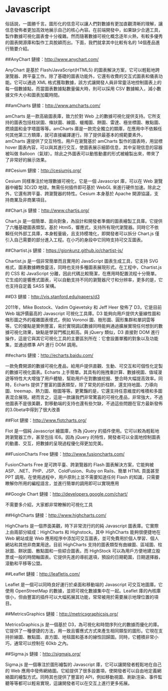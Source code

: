 # Javascript


俗話說，一圖勝千言。圖形化的信息可以讓人們對數據有更加直觀清晰的理解，讓信息發佈者更加高效地展示自己的核心內容。在前端開發中，如果缺少合適工具，製作數據可視化圖表會十分複雜。然而隨著數據可視化概念逐年火熱，有較多優秀的圖表開源庫和製作工具脫穎而出。下面，我們就拿其中比較有名的 14個產品進行簡要介紹。

##AnyChart
鏈接：http://www.anychart.com/

AnyChart 是基於 Flash/JavaScript(HTML5) 的圖表解決方案，它可以輕鬆地跨瀏覽器、跨平臺工作。除了基礎的圖表功能外，它還有收費的交互式圖表和儀表功能。它可以通過 XML 格式獲取數據，該方式讓開發人員非常靈活地控制圖表上的每一個數據點，而當圖表數據點數量偏大時，則可以採用 CSV 數據輸入，減小數據文件大小和圖表加載時間。

##amCharts
鏈接：http://www.amcharts.com/

amCharts 是一款高級圖表庫，致力於對 Web 上的數據可視化提供支持。它所支持的圖表包括柱狀圖、條狀圖、線圖、蠟燭圖、餅圖、雷達、極坐標圖、散點圖、燃燒圖和金字塔圖等等。amCharts 庫是一款完全獨立的類庫，在應用中不依賴任何其他第三方類庫，就可直接編譯運行。除了提供最基本的規範要素外，amCharts 還提供了交互特性。用戶在瀏覽基於 amCharts 製作的圖表時，用鼠標 hover 圖表內容，可以與其進行交互，使圖表展示細節信息，其中呈現信息的容器被叫做 Balloon（氣球）。除此之外圖表可以動態動畫的形式被繪製出來，帶來了了非常好的展示效果。

##Cesium
鏈接：http://cesiumjs.org/

Cesium 同樣專注於地理數據可視化，它是一個 Javascript 庫，可以在 Web 瀏覽器中繪製 3D/2D 地球。無需任何插件即可基於 WebGL 來進行硬件加速。除此之外，它還有跨平臺、跨瀏覽器的特性。Cesium 本身基於 Apache 開源協議，支持商業及非商業項目。

##Chart.js
鏈接：http://www.chartjs.org/

Chart.js 是一個簡單、面向對象，為設計和開發者準備的圖表繪製工具庫。它提供了六種基礎圖表類型。基於 Html5，響應式，支持所有現代瀏覽器。同時它不依賴任何外部工具庫，本身輕量級，且支持模塊化，即開發者可以拆分 Chart.js 僅引入自己需要的部分進入工程。在小巧的身段中它同時支持可交互圖表。

##Chartist.js
鏈接：https://gionkunz.github.io/chartist-js/

Chartist.js 是一個非常簡單而且實用的 JavaScript 圖表生成工具，它支持 SVG 格式，圖表數據轉換靈活，同時也支持多種圖表展現形式。在工程中，Chartist.js 的 CSS 和 JavaScript 分離，因此代碼比較簡潔，在應用時配置流程十分簡單。它生成的是響應式圖表，可以自動支持不同的瀏覽器尺寸和分辨率，更多的是，它也支持自定義 SASS 架構。

##D3
鏈接：http://vis.stanford.edu/papers/d3

2011年，Mike Bostock、Vadim Ogievetsky 和 Jeff Heer 發佈了 D3，它是目前 Web 端評價最高的 Javascript 可視化工具庫。D3 能夠向用戶提供大量線性圖和條形圖之外的複雜圖表樣式，例如 Voronoi 圖、樹形圖、圓形集群和單詞雲等等。它的優點是實例豐富，易於實現調試數據同時能夠通過擴展實現任何想到的數據可視化效果，缺點是學習門檻比較高。與 jQuery 類似，D3 直接對 DOM 進行操作，這是它與其它可視化工具的主要區別所在：它會設置單獨的對象以及功能集，並通過標準 API 進行 DOM 調用。

##echarts
鏈接：http://echarts.baidu.com/

一款免費開源的數據可視化產品，給用戶提供直觀、生動、可交互和可個性化定製的數據可視化圖表。Echarts 上手簡單。其具有的拖拽重計算、數據視圖、值域漫遊等特性大大增強了用戶體驗，幫助用戶在對數據挖掘、整合時大幅提高效率。同時，Echarts 提供了豐富的圖表類型，除了常見的折柱餅，還支持地圖、力導向圖、treemap、熱力圖、樹圖等等。更驚豔的是，它還支持任意維度的堆積和多圖表混合展現。總而言之，這是一款讓我們非常驚喜的可視化產品，非常強大，不過他圖表不是很美觀，對移動端的支持也還有些欠缺，不過這些問題在官方最新發佈的3.0beta中得到了很大改善

##Flot
鏈接：http://www.flotcharts.org/

Flot 是一個純 Javascript 繪圖庫，作為 jQuery 的插件使用。它可以較為輕鬆地跨瀏覽器工作，甚至包括 IE6。因為 jQuery 的特性，開發者可以全面地控制圖表的動畫、交互，把數據的呈現過程優化得更加完美。

##FusionCharts Free
鏈接：http://www.fusioncharts.com/

FusionCharts Free 是可跨平臺、跨瀏覽器的 Flash 圖表解決方案，它能夠被 ASP、.NET、PHP、JSP、ColdFusion、Ruby on Rails、簡單 HTML 頁面甚至 PPT 調用。在使用過程中，用戶原則上並不需要知道任何 Flash 的知識，只需要瞭解你所用的編程語言，並進行簡單的調用即可以實現應用

##Google Chart
鏈接：http://developers.google.com/chart/

不需要多介紹，大家都非常瞭解的可視化工具

##HighCharts
鏈接：http://www.highcharts.com/

HighCharts 是一個界面美觀，時下非常流行的的純 Javascript 圖表庫。它實際上由兩部分組成：HighCharts 和 Highstock。其中 HighCharts 能夠很便捷地在 Web 網站或是 Web 應用程序中添加可交互圖表，並可免費用於個人學習、個人網站和其他非商業用途。目前 HighCharts 支持的圖表類型有曲線圖、區域圖、柱狀圖、餅狀圖、散點圖和一些綜合圖表。而 HighStock 可以為用戶方便地建立股票或一般的時間軸圖表。它提供先進的導航選項，預設的日期範圍，日期選擇器，滾動和平移等公盟。

##Leaflet
鏈接：http://leafletjs.com/

Leaflet 是一個可以同時良好運行於桌面和移動端的 Javascript 可交互地圖庫。它使用 OpenStreetMap 的數據，並把可視化數據集中在一起。Leaflet 庫的內核庫很小，但由豐富的插件可以大幅拓展其功能，常常被用於需要展示地理位置的項目。

##MetricsGraphics
鏈接：http://metricsgraphicsjs.org/

MetricsGraphics.js 是一個基於 D3，為可視化和時間序列化的數據而優化的庫。它提供了一種便捷的方法，用一致且響應式方式來產生相同類型的圖形。它現在支持折線圖、散點圖、直方圖、地毯圖和基本的線性回歸圖。同時，它體積非常小巧，通常可以控制在 60kb 之內。

##Sigma.js
鏈接：http://sigmajs.org/

Sigma.js 是一個專注於圖形繪製的 Javascript 庫，它可以讓開發者輕鬆地在自己的 Web 應用中發佈網絡圖。它給提供了很多設置項，使開發者可以自由地定義網絡圖的繪製方式。同時其也提供了豐富的 API，例如移動視圖、刷新渲染、事件監聽等等都可以輕易實現，這讓開發者可以在交互上進行更多拓展。

